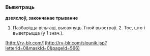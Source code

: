 ### Выветраць
**дзеяслоў, закончанае трыванне**

1. Пазбавіцца вільгаці, высахнуць. Гной выветраў. 2. Тое, што і выветрыцца (у 1 знач.).

<a rel="author">[http://rv-blr.com/](http://rv-blr.com/slounik.jsp?letterId=0&maskId=0&pageId=566)</a>
